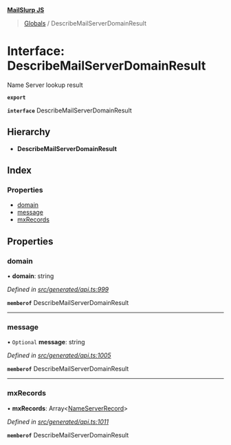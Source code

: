 **[MailSlurp JS](../README.md)**

> [Globals](../README.md) / DescribeMailServerDomainResult

# Interface: DescribeMailServerDomainResult

Name Server lookup result

**`export`** 

**`interface`** DescribeMailServerDomainResult

## Hierarchy

* **DescribeMailServerDomainResult**

## Index

### Properties

* [domain](describemailserverdomainresult.md#domain)
* [message](describemailserverdomainresult.md#message)
* [mxRecords](describemailserverdomainresult.md#mxrecords)

## Properties

### domain

•  **domain**: string

*Defined in [src/generated/api.ts:999](https://github.com/mailslurp/mailslurp-client/blob/359c034/src/generated/api.ts#L999)*

**`memberof`** DescribeMailServerDomainResult

___

### message

• `Optional` **message**: string

*Defined in [src/generated/api.ts:1005](https://github.com/mailslurp/mailslurp-client/blob/359c034/src/generated/api.ts#L1005)*

**`memberof`** DescribeMailServerDomainResult

___

### mxRecords

•  **mxRecords**: Array\<[NameServerRecord](nameserverrecord.md)>

*Defined in [src/generated/api.ts:1011](https://github.com/mailslurp/mailslurp-client/blob/359c034/src/generated/api.ts#L1011)*

**`memberof`** DescribeMailServerDomainResult
